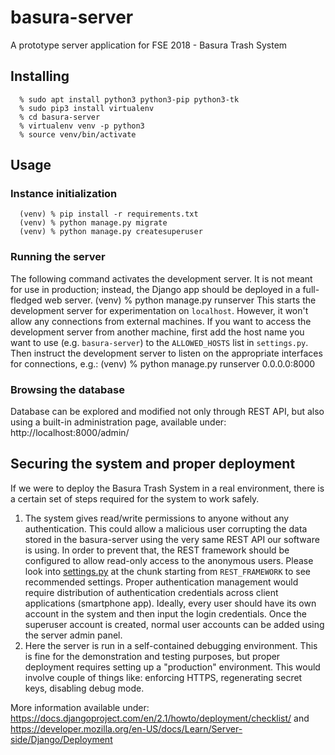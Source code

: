 # basura-server
A prototype server application for FSE 2018 - Basura Trash System 
## Installing
      % sudo apt install python3 python3-pip python3-tk
      % sudo pip3 install virtualenv
      % cd basura-server
      % virtualenv venv -p python3
      % source venv/bin/activate
## Usage
### Instance initialization
      (venv) % pip install -r requirements.txt
      (venv) % python manage.py migrate
      (venv) % python manage.py createsuperuser
### Running the server
The following command activates the development server.
It is not meant for use in production; instead, the Django app should be deployed in a full-fledged web server.
      (venv) % python manage.py runserver
This starts the development server for experimentation on `localhost`.
However, it won't allow any connections from external machines.
If you want to access the development server from another machine, first add the host name you want to use (e.g. `basura-server`) to the `ALLOWED_HOSTS` list in `settings.py`.
Then instruct the development server to listen on the appropriate interfaces for connections, e.g.:
      (venv) % python manage.py runserver 0.0.0.0:8000
### Browsing the database
Database can be explored and modified not only through REST API, but also using a built-in administration page, available under: http://localhost:8000/admin/
## Securing the system and proper deployment
If we were to deploy the Basura Trash System in a real environment, there is a certain set of steps required for the system to work safely.
1) The system gives read/write permissions to anyone without any authentication.
This could allow a malicious user corrupting the data stored in the basura-server using the very same REST API our software is using.
In order to prevent that, the REST framework should be configured to allow read-only access to the anonymous users.
Please look into [settings.py](settings.py) at the chunk starting from `REST_FRAMEWORK` to see recommended settings.
Proper authentication management would require distribution of authentication credentials across client applications (smartphone app).
Ideally, every user should have its own account in the system and then input the login credentials.
Once the superuser account is created, normal user accounts can be added using the server admin panel.
2) Here the server is run in a self-contained debugging environment.
This is fine for the demonstration and testing purposes, but proper deployment requires setting up a "production" environment.
This would involve couple of things like: enforcing HTTPS, regenerating secret keys, disabling debug mode.


More information available under:
https://docs.djangoproject.com/en/2.1/howto/deployment/checklist/
and
https://developer.mozilla.org/en-US/docs/Learn/Server-side/Django/Deployment
